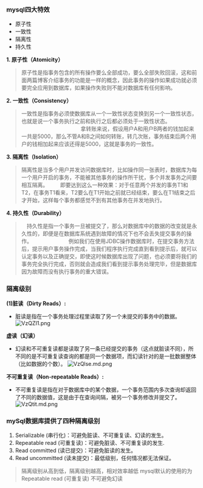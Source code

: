 ### mysql四大特效
* 原子性
* 一致性
* 隔离性
* 持久性
 

**1. 原子性（Atomicity）**

> 原子性是指事务包含的所有操作要么全部成功，要么全部失败回滚，这和前面两篇博客介绍事务的功能是一样的概念，因此事务的操作如果成功就必须要完全应用到数据库，如果操作失败则不能对数据库有任何影响。

**2. 一致性（Consistency）**
> 一致性是指事务必须使数据库从一个一致性状态变换到另一个一致性状态，也就是说一个事务执行之前和执行之后都必须处于一致性状态。
　　
　　
　　
　　
　　拿转账来说，假设用户A和用户B两者的钱加起来一共是5000，那么不管A和B之间如何转账，转几次账，事务结束后两个用户的钱相加起来应该还得是5000，这就是事务的一致性。
      
 **3. 隔离性（Isolation）**
> 隔离性是当多个用户并发访问数据库时，比如操作同一张表时，数据库为每一个用户开启的事务，不能被其他事务的操作所干扰，多个并发事务之间要相互隔离。
　　即要达到这么一种效果：对于任意两个并发的事务T1和T2，在事务T1看来，T2要么在T1开始之前就已经结束，要么在T1结束之后才开始，这样每个事务都感觉不到有其他事务在并发地执行。
　　
       
 **4. 持久性（Durability）**
>　持久性是指一个事务一旦被提交了，那么对数据库中的数据的改变就是永久性的，即便是在数据库系统遇到故障的情况下也不会丢失提交事务的操作。
　　
　　
　　例如我们在使用JDBC操作数据库时，在提交事务方法后，提示用户事务操作完成，当我们程序执行完成直到看到提示后，就可以认定事务以及正确提交，即使这时候数据库出现了问题，也必须要将我们的事务完全执行完成，否则就会造成我们看到提示事务处理完毕，但是数据库因为故障而没有执行事务的重大错误。
### 隔离级别
**(1)脏读（Dirty Reads）:**
* 脏读是指在一个事务处理过程里读取了另一个未提交的事务中的数据。
![VzQZI1.png](https://s2.ax1x.com/2019/06/21/VzQZI1.png)

**虚读（幻读）**

* 幻读和不可重复读都是读取了另一条已经提交的事务（这点就脏读不同），所不同的是不可重复读查询的都是同一个数据项，而幻读针对的是一批数据整体（比如数据的个数）。
![VzQlse.md.png](https://s2.ax1x.com/2019/06/21/VzQlse.md.png)

**不可重复读（Non-repeatable Reads）:**

* 不可重复读是指在对于数据库中的某个数据，一个事务范围内多次查询却返回了不同的数据值，这是由于在查询间隔，被另一个事务修改并提交了。
![VzQtit.md.png](https://s2.ax1x.com/2019/06/21/VzQtit.md.png)

### mySql数据库提供了四种隔离级别
1. Serializable (串行化)：可避免脏读、不可重复读、幻读的发生。
2. Repeatable read (可重复读)：可避免脏读、不可重复读的发生.
3. Read committed (读已提交)：可避免脏读的发生。
4. Read uncommitted (读未提交)：最低级别，任何情况都无法保证。
> 隔离级别从高到低，隔离级别越高，相对效率越低
    mysql默认的使用的为Repeatable read (可重复读)  不可避免幻读
